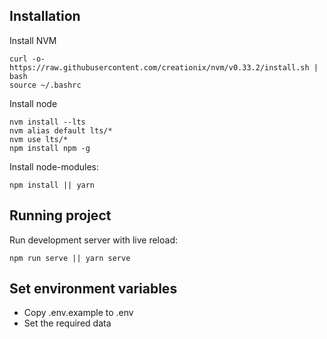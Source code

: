 ## Installation

Install NVM

```
curl -o- https://raw.githubusercontent.com/creationix/nvm/v0.33.2/install.sh | bash
source ~/.bashrc
```

Install node

```
nvm install --lts
nvm alias default lts/*
nvm use lts/*
npm install npm -g
```

Install node-modules:

```
npm install || yarn
```

## Running project

Run development server with live reload:

```
npm run serve || yarn serve
```

## Set environment variables

- Copy .env.example to .env
- Set the required data
